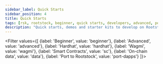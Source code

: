 ```yaml
---
sidebar_label: Quick Starts
sidebar_position: 4
title: Quick Starts
tags: [rsk, rootstock, beginner, quick starts, developers, advanced, port to rootstock, tutorials]
description: "Quick starts, demos and starter kits to develop on Rootstock."
---
```


<Filter
values={[
{label: 'Beginner', value: 'beginner'},
{label: 'Advanced', value: 'advanced'},
{label: 'Hardhat', value: 'hardhat'},
{label: 'Wagmi', value: 'wagmi'},
{label: 'Smart Contracts', value: 'sc'},
{label: 'On-chain data', value: 'data'},
{label: 'Port to Rootstock', value: 'port-dapps'}
]}>
<FilterItem
    value="wagmi, sc, beginner"
    title="Wagmi Starter Kit"
    subtitle="quickstart"
    color="orange"
    linkHref="/developers/quickstart/wagmi/"
    linkTitle="Use the Kit"
    description="This starter kit provides a foundation for building decentralized applications (dApps) on the Rootstock blockchain using React, Wagmi and Shadcn libraries."
  />
<FilterItem
    value="hardhat, sc, beginner"
    title="Hardhat Starter Kit"
    subtitle="quickstart"
    color="orange"
    linkHref="/developers/quickstart/hardhat/"
    linkTitle="Use the Kit"
    description="Smart Contract examples, Tests, Deployments and Tasks for Common ERC Standards (ERC20, ERC721, ERC1155)."
  />
<FilterItem
    value="wagmi, sc, advanced"
    title="Account Abstraction Kit"
    subtitle="quickstart"
    color="orange"
    linkHref="/developers/quickstart/rootstock-etherspot/"
    linkTitle="Use the Kit"
    description="Account Abstraction Starter dApp using Etherspot."
  />
<FilterItem
    value="sc, advanced"
    title="dApp Automation with Cucumber"
    subtitle="quickstart"
    color="orange"
    linkHref="/resources/tutorials/dapp-automation-cucumber/"
    linkTitle="Automate dApps"
    description="Learn how to automate dApps using Cucumber Agile Automation Framework."
  />
<FilterItem
    value="sc, advanced"
    title="RIF Relay Starter Kit"
    subtitle="quickstart"
    color="orange"
    linkHref="/developers/integrate/rif-relay/sample-dapp/"
    linkTitle="Use Kit"
    description="Starter kit to develop on RIF Relay."
  />
<FilterItem
    value="sc, data, advanced"
    title="Get Started with The Graph"
    subtitle="quickstart"
    color="orange"
    linkHref="/dev-tools/data/thegraph/"
    linkTitle="Get Started"
    description="Easily query on-chain data through a decentralized network of indexers"
  />
<FilterItem
    value="sc, beginner"
    title="Get Started with Web3.py"
    subtitle="Web3.py"
    color="orange"
    linkHref="/developers/quickstart/web3-python/"
    linkTitle="Get Started"
    description="Get started with deploying and interacting with smart contracts on Rootstock using Web3.py."
  />
  <FilterItem
    value="sc, beginner, advanced, port-dapps"
    title="Port an Ethereum dApp to Rootstock"
    subtitle="Port dApps"
    color="orange"
    linkHref="/resources/port-to-rootstock/ethereum-dapp"
    linkTitle="Get Started"
    description="Learn how to port an Ethereum dApp to Rootstock."
  />
</Filter>
